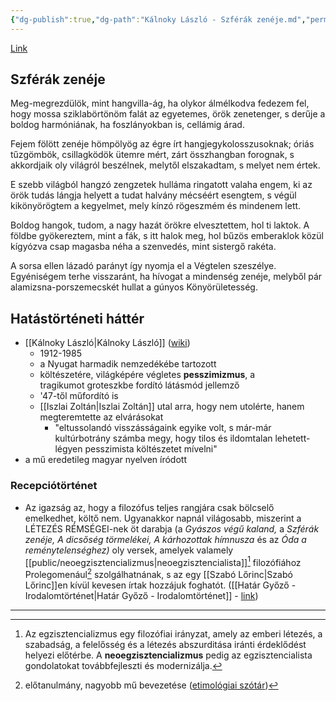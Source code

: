 ```yaml
---
{"dg-publish":true,"dg-path":"Kálnoky László - Szférák zenéje.md","permalink":"/kalnoky-laszlo-szferak-zeneje/"}
---
```


[Link](https://reader.dia.hu/document/Kalnoky_Laszlo-Osszegyujtott_versek-1000)
## Szférák zenéje
Meg-megrezdülök, mint hangvilla-ág,
ha olykor álmélkodva fedezem fel,
hogy mossa sziklabörtönöm falát
az egyetemes, örök zenetenger,
s derűje a boldog harmóniának,
ha foszlányokban is, cellámig árad.

Fejem fölött zenéje hömpölyög
az égre írt hangjegykolosszusoknak;
óriás tűzgömbök, csillagködök
ütemre mért, zárt összhangban forognak,
s akkordjaik oly világról beszélnek,
melytől elszakadtam, s melyet nem értek.

E szebb világból hangzó zengzetek
hulláma ringatott valaha engem,
ki az örök tudás lángja helyett
a tudat halvány mécséért esengtem,
s végül kikönyörögtem a kegyelmet,
mely kínzó rögeszmém és mindenem lett.

Boldog hangok, tudom, a nagy hazát
örökre elvesztettem, hol ti laktok.
A földbe gyökereztem, mint a fák,
s itt halok meg, hol bűzös emberaklok
közül kígyózva csap magasba néha
a szenvedés, mint sistergő rakéta.

A sorsa ellen lázadó parányt
így nyomja el a Végtelen szeszélye.
Egyéniségem terhe visszaránt,
ha hívogat a mindenség zenéje,
melyből pár alamizsna-porszemecskét
hullat a gúnyos Könyörületesség.
## Hatástörténeti háttér
- [[Kálnoky László\|Kálnoky László]] ([wiki](https://www.wikiwand.com/hu/K%C3%A1lnoky_L%C3%A1szl%C3%B3))
	- 1912-1985
	- a Nyugat harmadik nemzedékébe tartozott
	- költészetére, világképére végletes **pesszimizmus**, a tragikumot groteszkbe fordító látásmód jellemző
	- '47-től műfordító is
	- [[Iszlai Zoltán\|Iszlai Zoltán]] utal arra, hogy nem utolérte, hanem megteremtette az elvárásokat
		- "eltussolandó visszásságaink egyike volt, s már-már kultúrbotrány számba megy, hogy tilos és ildomtalan lehetett-légyen pesszimista költészetet mívelni"
- a mű eredetileg magyar nyelven íródott
### Recepciótörténet
- Az igazság az, hogy a filozófus teljes rangjára csak bölcselő emelkedhet, költő nem. Ugyanakkor napnál világosabb, miszerint a LÉTEZÉS RÉMSÉGEI-nek öt darabja (a _Gyászos végű kaland,_ a _Szférák zenéje, A dicsőség törmelékei, A kárhozottak hímnusza_ és az _Óda a reménytelenséghez)_ oly versek, amelyek valamely [[public/neoegzisztencializmus\|neoegzisztencialista]][^1] filozófiához Prolegomenául[^2] szolgálhatnának, s az egy [[Szabó Lőrinc\|Szabó Lőrinc]]en kívül kevesen írtak hozzájuk foghatót. ([[Határ Győző - Irodalomtörténet\|Határ Győző - Irodalomtörténet]] - [link](https://reader.dia.hu/document/Hatar_Gyozo-Irodalomtortenet-273))

---
[^1]: Az egzisztencializmus egy filozófiai irányzat, amely az emberi létezés, a szabadság, a felelősség és a létezés abszurditása iránti érdeklődést helyezi előtérbe. A **neoegzisztencializmus** pedig az egzisztencialista gondolatokat továbbfejleszti és modernizálja.
[^2]: előtanulmány, nagyobb mű bevezetése ([etimológiai szótár](https://www.arcanum.com/hu/online-kiadvanyok/Lexikonok-magyar-etimologiai-szotar-F14D3/p-F3534/prolegomena-F38DE/))
